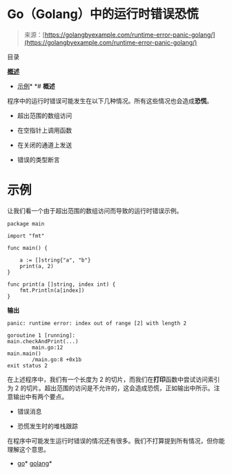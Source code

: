 <!--yml

分类：未分类

日期：2024-10-13 06:25:46

-->

# Go（Golang）中的运行时错误恐慌

> 来源：[https://golangbyexample.com/runtime-error-panic-golang/](https://golangbyexample.com/runtime-error-panic-golang/)

目录

**[概述](#Overview "Overview")**

+   [示例](#Example "Example")*  *# **概述**

程序中的运行时错误可能发生在以下几种情况。所有这些情况也会造成**恐慌**。

+   超出范围的数组访问

+   在空指针上调用函数

+   在关闭的通道上发送

+   错误的类型断言

# **示例**

让我们看一个由于超出范围的数组访问而导致的运行时错误示例。

```
package main

import "fmt"

func main() {

	a := []string{"a", "b"}
	print(a, 2)
}

func print(a []string, index int) {
	fmt.Println(a[index])
}
```

**输出**

```
panic: runtime error: index out of range [2] with length 2

goroutine 1 [running]:
main.checkAndPrint(...)
        main.go:12
main.main()
        /main.go:8 +0x1b
exit status 2
```

在上述程序中，我们有一个长度为 2 的切片，而我们在**打印**函数中尝试访问索引为 2 的切片。超出范围的访问是不允许的，这会造成恐慌，正如输出中所示。注意输出中有两个要点。

+   错误消息

+   恐慌发生时的堆栈跟踪

在程序中可能发生运行时错误的情况还有很多。我们不打算提到所有情况，但你能理解这个意思。

+   [go](https://golangbyexample.com/tag/go/)*   [golang](https://golangbyexample.com/tag/golang/)*
